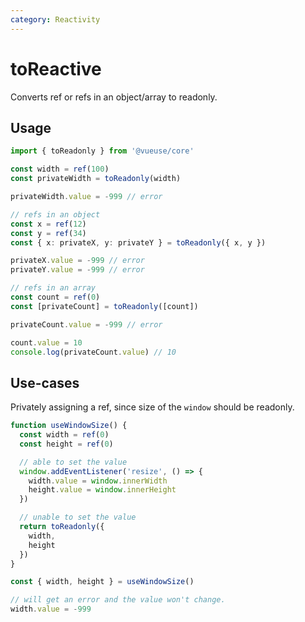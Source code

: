 ```yaml
---
category: Reactivity
---
```


# toReactive

Converts ref or refs in an object/array to readonly.

## Usage

```ts
import { toReadonly } from '@vueuse/core'

const width = ref(100)
const privateWidth = toReadonly(width)

privateWidth.value = -999 // error

// refs in an object
const x = ref(12)
const y = ref(34)
const { x: privateX, y: privateY } = toReadonly({ x, y })

privateX.value = -999 // error
privateY.value = -999 // error

// refs in an array
const count = ref(0)
const [privateCount] = toReadonly([count])

privateCount.value = -999 // error

count.value = 10
console.log(privateCount.value) // 10
```

## Use-cases

Privately assigning a ref, since size of the `window` should be readonly.
```ts
function useWindowSize() {
  const width = ref(0)
  const height = ref(0)

  // able to set the value
  window.addEventListener('resize', () => {
    width.value = window.innerWidth
    height.value = window.innerHeight
  })

  // unable to set the value
  return toReadonly({
    width,
    height
  })
}

const { width, height } = useWindowSize()

// will get an error and the value won't change.
width.value = -999
```
